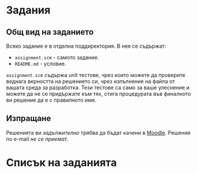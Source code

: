 Задания
=======

Общ вид на заданието
--------------------
Всяко задание е в отделна поддиректория. В нея се съдържат:
- `assignment.scm` - самото задание.
- `README.md` - условие.

`assignment.scm` съдържа unit тестове, чрез които можете да проверите веднага верността на решението си, чрез изпълнение на файла от вашата среда за разработка. Тези тестове са само за ваше улеснение и можете да не се придържате към тях, стига процедурата във финалното ви решение да е с правилното име.

Изпращане
---------
Решенията ви _задължително_ трябва да бъдат качени в [Moodle](http://moodle.openfmi.net/). Решения по e-mail _не се приемат_.

Списък на заданията
===================
